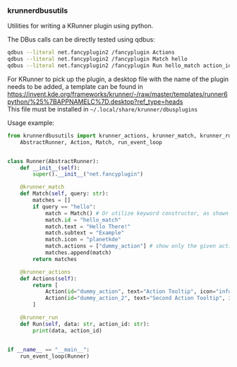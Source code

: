 ### krunnerdbusutils

Utilities for writing a KRunner plugin using python.

The DBus calls can be directly tested using qdbus:
```bash
qdbus --literal net.fancyplugin2 /fancyplugin Actions
qdbus --literal net.fancyplugin2 /fancyplugin Match hello
qdbus --literal net.fancyplugin2 /fancyplugin Run hello_match action_id
```

For KRunner to pick up the plugin, a desktop file with the name of the plugin needs to be added, a template can be found in 
https://invent.kde.org/frameworks/krunner/-/raw/master/templates/runner6python/%25%7BAPPNAMELC%7D.desktop?ref_type=heads  
This file must be installed in `~/.local/share/krunner/dbusplugins`

Usage example:

```py
from krunnerdbusutils import krunner_actions, krunner_match, krunner_run, \
    AbstractRunner, Action, Match, run_event_loop


class Runner(AbstractRunner):
    def __init__(self):
        super().__init__("net.fancyplugin")

    @krunner_match
    def Match(self, query: str):
        matches = []
        if query == "hello":
            match = Match() # Or utilize keyword constructor, as shown for actions
            match.id = "hello_match"
            match.text = "Hello There!"
            match.subtext = "Example"
            match.icon = "planetkde"
            match.actions = ["dummy_action"] # show only the given actions, otherwise all are shown
            matches.append(match)
        return matches

    @krunner_actions
    def Actions(self):
        return [
            Action(id="dummy_action", text="Action Tooltip", icon="info"),
            Action(id="dummy_action_2", text="Second Action Tooltip", icon="info")
        ]

    @krunner_run
    def Run(self, data: str, action_id: str):
        print(data, action_id)


if __name__ == "__main__":
    run_event_loop(Runner)
```
